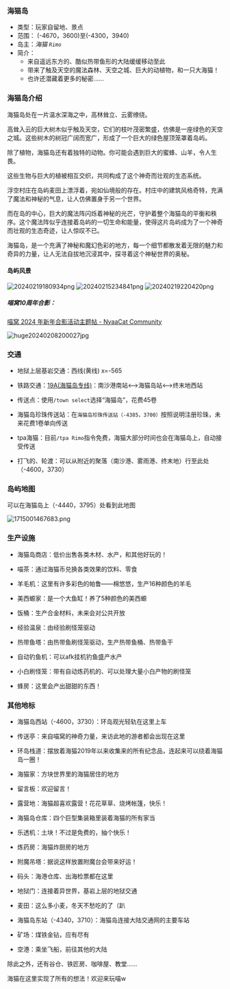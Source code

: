 ### 海猫岛

- 类型：玩家自留地、景点
- 范围： (-4670，3600)至(-4300，3940)
- 岛主：*海猫 `Rimo`*
- 简介：
  - 来自遥远东方的、酷似热带鱼形的大陆缓缓移动至此
  - 带来了触及天空的魔法森林、天空之城、巨大的动植物，和一只大海猫！
  - 也许还潜藏着更多的秘密......

### 海猫岛介绍

海猫岛处在一片温水深海之中，高林耸立、云雾缭绕。

高耸入云的巨大树木似乎触及天空，它们的枝叶茂密繁盛，仿佛是一座绿色的天空之城。这些树木的树冠广阔而宽广，形成了一个巨大的绿色屋顶笼罩着岛屿。

除了植物，海猫岛还有着独特的动物。你可能会遇到巨大的蜜蜂、山羊，令人生畏。

这些生物与巨大的植被相互交织，共同构成了这个神奇而壮观的生态系统。

浮空村庄在岛屿麦田上漂浮着，宛如仙境般的存在。村庄中的建筑风格奇特，充满了魔法和神秘的气息，让人仿佛置身于另一个世界。

而在岛的中心，巨大的魔法阵闪烁着神秘的光芒，守护着整个海猫岛的平衡和秩序。这个魔法阵似乎连接着岛屿的一切生命和能量，使得这片岛屿成为了一个神奇而壮观的生态奇迹，让人惊叹不已。

海猫岛，是一个充满了神秘和魔幻色彩的地方，每一个细节都散发着无限的魅力和奇异的力量，让人无法自拔地沉浸其中，探寻着这个神秘世界的奥秘。

#### 岛屿风景

![20240219180934png](https://s2.loli.net/2024/02/19/U8gz37qhdS5CnlJ.png)
![20240215234841png](https://s2.loli.net/2024/02/19/nTQeK6kjvAX1sbS.png)
![20240219220420png](https://s2.loli.net/2024/02/19/CEtIr2SWUKF8ThD.png)

##### 喵窝10周年合影：

[喵窝 2024 年新年合影活动主题帖 - NyaaCat Community](https://community.craft.moe/d/4729)

![huge20240208200027jpg](https://s2.loli.net/2024/02/19/vHF2ljQCnkTJOgP.jpg)

### 交通

- 地狱上层基岩交通：西线(黄线) x=-565
  
- 铁路交通：[19A(海猫岛专线)](https://wiki.nyaa.cat/#/tutorial/map-navi/railway-universal-Bersella)：南沙港南站<-->海猫岛站<-->终末地西站
  
- 传送点：使用`/town select`选择“海猫岛”，花费45卷

- 海猫岛珍珠传送站：在`海猫岛珍珠传送站（-4385，3700）`按照说明注册珍珠，未来花费1卷单向传送

- tpa海猫：目前`/tpa Rimo`指令免费，海猫大部分时间也会在海猫岛上，自动接受传送
  
- 打飞的、轮渡：可以从附近的聚落（南沙港、雾雨港、终末地）行至此处（-4600，3730）
  

### 岛屿地图

可以在海猫岛上（-4440，3795）处看到此地图

![1715001467683.png](https://global.cdn.mikupics.cn/2024/05/06/6638d87f5d0cb.png)

### 生产设施

- 海猫岛商店：低价出售各类木材、水产，和其他好玩的！

- 喵茶：通过海猫币兑换各类效果的饮料、零食

- 羊毛机：这里有许多彩色的帕鲁——棉悠悠，生产16种颜色的羊毛

- 美西螈家：是一个大鱼缸！养了5种颜色的美西螈

- 饭桶：生产合金材料，未来会对公共开放

- 经验温泉：由经验刷怪笼驱动

- 热带鱼塔：由热带鱼刷怪笼驱动，生产热带鱼桶、热带鱼干

- 自动钓鱼机：可以afk挂机钓鱼盛产水产

- 小白刷怪笼：带有自动炼药机的、可以处理大量小白产物的刷怪笼

- 蜂房：这里会产出甜甜的东西！

### 其他地标

- 海猫岛西站（-4600，3730）：环岛观光轻轨在这里上车

- 传送亭：来自喵窝的神奇力量，来访此地的游者都会出现在这里
  
- 环岛栈道：摆放着海猫2019年以来收集来的所有纪念品，连起来可以绕着海猫岛一圈！
  
- 海猫家：方块世界里的海猫居住的地方

- 留言板：欢迎留言！
  
- 露营地：海猫超喜欢露营！花花草草、烧烤帐篷，快乐！
  
- 海猫岛仓库：四个巨型集装箱里装着海猫的所有家当
  
- 乐透机：土块！不过是免费的，抽个快乐！
  
- 炼药房：海猫炸厨房的地方
  
- 附魔吊塔：据说这样放置附魔台会带来好运！

- 码头：海港仓库、出海检票都在这里

- 地狱门：连接着异世界，基岩上层的地狱交通
  
- 麦田：这么多小麦，冬天不愁吃的了（趴
  
- 海猫岛东站（-4340，3710）：海猫岛连接大陆交通网的主要车站
  
- 矿场：煤铁金钻，应有尽有
  
- 空港：乘坐飞船，前往其他的大陆
  
除此之外，还有谷仓、铁匠房、咖啡屋、教堂......

海猫在这里实现了所有的想法！欢迎来玩喵w
